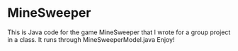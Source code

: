 # MineSweeper
This is Java code for the game MineSweeper that I wrote for a group project in a class. It runs through MineSweeperModel.java
Enjoy!
